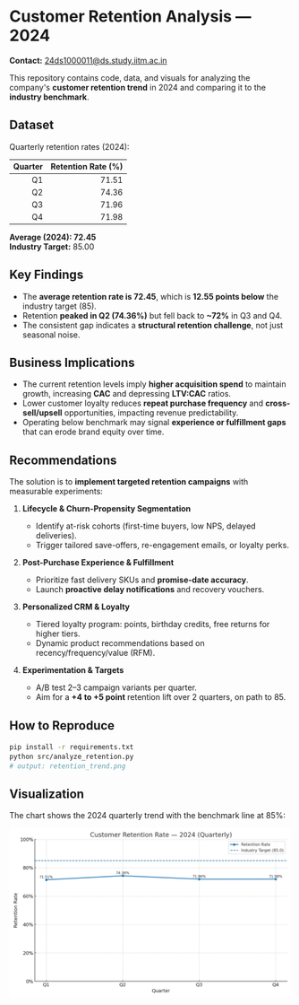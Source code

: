 # Customer Retention Analysis — 2024

**Contact:** 24ds1000011@ds.study.iitm.ac.in

This repository contains code, data, and visuals for analyzing the company's **customer retention trend** in 2024 and comparing it to the **industry benchmark**.

## Dataset

Quarterly retention rates (2024):

| Quarter | Retention Rate (%) |
|--------:|--------------------:|
| Q1 | 71.51 |
| Q2 | 74.36 |
| Q3 | 71.96 |
| Q4 | 71.98 |

**Average (2024): 72.45**  
**Industry Target:** 85.00

## Key Findings

- The **average retention rate is 72.45**, which is **12.55 points below** the industry target (85).
- Retention **peaked in Q2 (74.36%)** but fell back to **~72%** in Q3 and Q4.
- The consistent gap indicates a **structural retention challenge**, not just seasonal noise.

## Business Implications

- The current retention levels imply **higher acquisition spend** to maintain growth, increasing **CAC** and depressing **LTV:CAC** ratios.
- Lower customer loyalty reduces **repeat purchase frequency** and **cross-sell/upsell** opportunities, impacting revenue predictability.
- Operating below benchmark may signal **experience or fulfillment gaps** that can erode brand equity over time.

## Recommendations

The solution is to **implement targeted retention campaigns** with measurable experiments:

1. **Lifecycle & Churn-Propensity Segmentation**  
   - Identify at-risk cohorts (first-time buyers, low NPS, delayed deliveries).  
   - Trigger tailored save-offers, re-engagement emails, or loyalty perks.

2. **Post-Purchase Experience & Fulfillment**  
   - Prioritize fast delivery SKUs and **promise-date accuracy**.  
   - Launch **proactive delay notifications** and recovery vouchers.

3. **Personalized CRM & Loyalty**  
   - Tiered loyalty program: points, birthday credits, free returns for higher tiers.  
   - Dynamic product recommendations based on recency/frequency/value (RFM).

4. **Experimentation & Targets**  
   - A/B test 2–3 campaign variants per quarter.  
   - Aim for a **+4 to +5 point** retention lift over 2 quarters, on path to 85.

## How to Reproduce

```bash
pip install -r requirements.txt
python src/analyze_retention.py
# output: retention_trend.png
```

## Visualization

The chart shows the 2024 quarterly trend with the benchmark line at 85%:

![Retention Trend](retention_trend.png)
